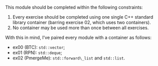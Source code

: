 This module should be completed within the following constraints:

1. Every exercise should be completed using one single C++ standard library
container (barring exercise 02, which uses two containers).
2. No container may be used more than once between all exercises.

With this in mind, I've paired every module with a container as follows:
* ex00 (BTC):		`std::vector`;
* ex01 (RPN):		`std::deque`;
* ex02 (PmergeMe):	`std::forward\_list` and `std::list`.

